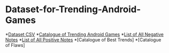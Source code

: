 # Dataset-for-Trending-Android-Games
*[Dataset CSV](https://github.com/AndroidGamesResearch/Dataset-for-Trending-Android-Games/blob/main/Dataset_Basic.csv)
*[Catalogue of Trending Android Games](https://github.com/AndroidGamesResearch/Dataset-for-Trending-Android-Games/blob/main/Android%20Games%20Trending%20List.csv)
*[List of All Negative Notes](https://github.com/AndroidGamesResearch/Dataset-for-Trending-Android-Games/blob/main/Raw%20List%20of%20Negative%20Comments.csv)
*[List of All Positive Notes](https://github.com/AndroidGamesResearch/Dataset-for-Trending-Android-Games/blob/main/Raw%20List%20of%20Positive%20Comments.csv)
*[Catalogue of Best Trends]
*[Catalogue of Flaws]
